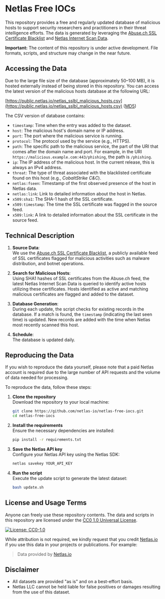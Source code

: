 # Netlas Free IOCs

This repository provides a free and regularly updated database of malicious hosts to support security researchers and practitioners in their threat intelligence efforts. The data is generated by leveraging the [Abuse.ch SSL Certificate Blacklist](https://sslbl.abuse.ch) and [Netlas Internet Scan Data](https://netlas.io/features/iot_search_engine/).

**Important:**  The content of this repository is under active development. File formats, scripts, and structure may change in the near future.


## Accessing the Data

Due to the large file size of the database (approximately 50–100 MB), it is hosted externally instead of being stored in this repository. You can access the latest version of the malicious hosts database at the following URL:

[https://public.netlas.io/netlas_sslbl_malicious_hosts.csv](https://public.netlas.io/netlas_sslbl_malicious_hosts.csv) ([MD5](https://public.netlas.io/netlas_sslbl_malicious_hosts.csv.md5))

The CSV version of database contains:

   - `timestamp`: Time when the entry was added to the dataset.
   - `host`: The malicious host's domain name or IP address.
   - `port`: The port where the malicious service is running.
   - `protocol`: The protocol used by the service (e.g., HTTPS).
   - `path`: The specific path to the malicious service, the part of the URI that comes after the domain name and port. For example, in the URI `https://malicious.example.com:443/phishing`, the path is `/phishing`.
   - `ip`: The IP address of the malicious host. In the current release, this is always an IPv4 address.
   - `threat`: The type of threat associated with the blacklisted certificate found on this host (e.g., *CobaltStrike C&C*).
   - `netlas:fseen`: Timestamp of the first observed presence of the host in Netlas data.
   - `netlas:link`: Link to detailed information about the host in Netlas.
   - `x509:sha1`: The SHA-1 hash of the SSL certificate.
   - `x509:timestamp`: The time the SSL certificate was flagged in the source feed.
   - `x509:link`: A link to detailed information about the SSL certificate in the source feed.


## Technical Description

1. **Source Data**:   
   We use the [Abuse.ch SSL Certificate Blacklist](https://sslbl.abuse.ch), a publicly available feed of SSL certificates flagged for malicious activities such as malware distribution, and botnet operations.

2. **Search for Malicious Hosts**:   
   Using SHA1 hashes of SSL certificates from the Abuse.ch feed, the latest Netlas Internet Scan Data is queried to identify active hosts utilizing these certificates. Hosts identified as active and matching malicious certificates are flagged and added to the dataset.

3. **Database Generation**:   
   During each update, the script checks for existing records in the database. If a match is found, the `timestamp` (indicating the last seen time) is updated. New records are added with the time when Netlas most recently scanned this host.

4. **Schedule**:   
   The database is updated daily.


## Reproducing the Data

If you wish to reproduce the data yourself, please note that a paid Netlas account is required due to the large number of API requests and the volume of data needed for processing.

To reproduce the data, follow these steps:

1. **Clone the repository**   
   Download the repository to your local machine: 

   ```bash
   git clone https://github.com/netlas-io/netlas-free-iocs.git
   cd netlas-free-iocs
   ```

2. **Install the requirements**    
   Ensure the necessary dependencies are installed:

   ```bash
   pip install -r requirements.txt
   ```

3. **Save the Netlas API key**   
   Configure your Netlas API key using the Netlas SDK:

   ```bash
   netlas savekey YOUR_API_KEY
   ```

4. **Run the script**   
   Execute the update script to generate the latest dataset:

   ```bash
   bash update.sh
   ```

## License and Usage Terms

Anyone can freely use these repository contents. The data and scripts in this repository are licensed under the [CC0 1.0 Universal License](LICENSE). 

<span class="hidden">[![License: CC0-1.0](https://img.shields.io/badge/License-CC0_1.0-lightgrey.svg)](http://creativecommons.org/publicdomain/zero/1.0/)</span>

While attribution is not required, we kindly request that you credit [Netlas.io](https://netlas.io) if you use this data in your projects or publications. For example:
> Data provided by [Netlas.io](https://netlas.io)

## Disclaimer

- All datasets are provided "as is" and on a best-effort basis.  
- Netlas LLC cannot be held liable for false positives or damages resulting from the use of this dataset.

